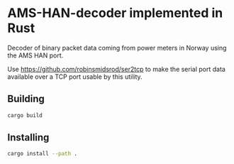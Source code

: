 # AMS-HAN-decoder implemented in Rust

Decoder of binary packet data coming from power meters in Norway using the AMS HAN port.

Use https://github.com/robinsmidsrod/ser2tcp to make the serial port data available over a TCP port usable by this utility.

## Building

```bash
cargo build
```

## Installing

 ```bash
 cargo install --path .
 ```
